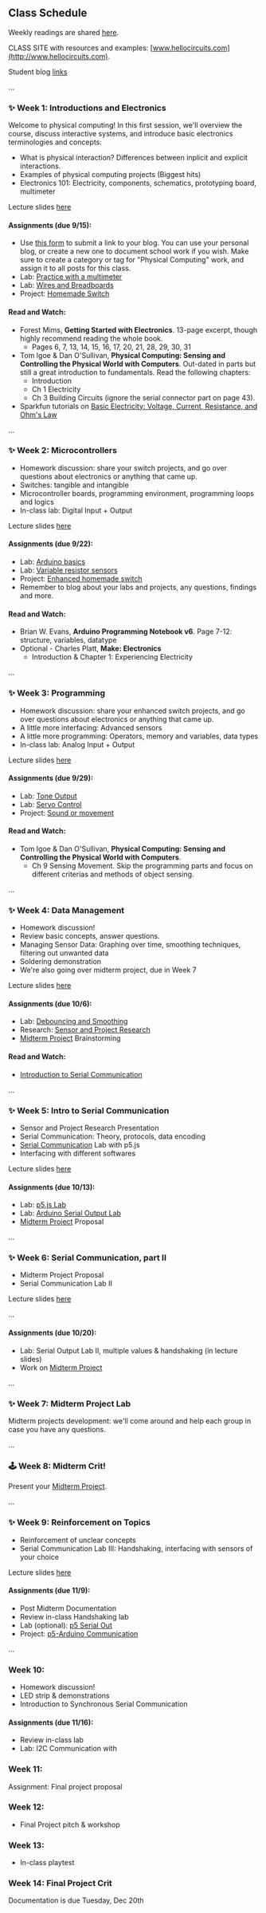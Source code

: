 ## Class Schedule

Weekly readings are shared [here](https://drive.google.com/drive/folders/14_zAcMBffM56HMbXtn9Qqgk34ObHQrnm?usp=sharing).

CLASS SITE with resources and examples: [www.hellocircuits.com](http://www.hellocircuits.com).

Student blog [links](blog-links.html)

...

### ✨ Week 1: Introductions and Electronics

Welcome to physical computing! In this first session, we'll overview the course, discuss interactive systems, and introduce basic electronics terminologies and concepts:

- What is physical interaction? Differences between inplicit and explicit interactions.
- Examples of physical computing projects (Biggest hits)
- Electronics 101: Electricity, components, schematics, prototyping board, multimeter

Lecture slides [here](https://docs.google.com/presentation/d/1IMX5nqnP6cakpM9MA19QoI0xWsFofZ4sm6MMcQsdkTg/edit?usp=sharing)

#### Assignments (due 9/15):

- Use [this form](https://forms.gle/cp9gk1ZpJuEViTJq9) to submit a link to your blog. You can use your personal blog, or create a new one to document school work if you wish. Make sure to create a category or tag for "Physical Computing" work, and assign it to all posts for this class.
- Lab: [Practice with a multimeter](Week-1/Practice-with-a-multimeter.html)
- Lab: [Wires and Breadboards](Week-1/Wires-and-Breadboards.html)
- Project: [Homemade Switch](Week-1/Home-made-switch.html)

#### Read and Watch:

- Forest Mims, **Getting Started with Electronics**. 13-page excerpt, though highly recommend reading the whole book.
  - Pages 6, 7, 13, 14, 15, 16, 17, 20, 21, 28, 29, 30, 31
- Tom Igoe & Dan O'Sullivan, **Physical Computing: Sensing and Controlling the Physical World with Computers**. Out-dated in parts but still a great introduction to fundamentals. Read the following chapters:
  - Introduction
  - Ch 1 Electricity
  - Ch 3 Building Circuits
    (ignore the serial connector part on page 43).
- Sparkfun tutorials on [Basic Electricity: Voltage, Current, Resistance, and Ohm's Law](https://learn.sparkfun.com/tutorials/voltage-current-resistance-and-ohms-law)

...

### ✨ Week 2: Microcontrollers

- Homework discussion: share your switch projects, and go over questions about electronics or anything that came up.
- Switches: tangible and intangible
- Microcontroller boards, programming environment, programming loops and logics
- In-class lab: Digital Input + Output

Lecture slides [here](https://docs.google.com/presentation/d/1qjM1ZCWfOvU7s9u7IPR_hCbj2E3cmpDB40TPoyh8mAg/edit?usp=sharing)

#### Assignments (due 9/22):

- Lab: [Arduino basics](Week-2/Arduino-basics.html)
- Lab: [Variable resistor sensors](Week-2/Variable-resistor-sensors.html)
- Project: [Enhanced homemade switch](Week-2/Enhanced-homemade-switch.html)
- Remember to blog about your labs and projects, any questions, findings and more.

#### Read and Watch:

- Brian W. Evans, **Arduino Programming Notebook v6**. Page 7-12: structure, variables, datatype
- Optional - Charles Platt, **Make: Electronics**
  - Introduction & Chapter 1: Experiencing Electricity

...

### ✨ Week 3: Programming

- Homework discussion: share your enhanced switch projects, and go over questions about electronics or anything that came up.
- A little more interfacing: Advanced sensors
- A little more programming: Operators, memory and variables, data types
- In-class lab: Analog Input + Output

Lecture slides [here](https://docs.google.com/presentation/d/1NRexncxBzfuWql_G8BflpLfZFYYmzwMUmk9-ZwswJrI/edit?usp=sharing)

#### Assignments (due 9/29):

- Lab: [Tone Output](Week-3/Tone-output.html)
- Lab: [Servo Control](Week-3/Servo-control.html)
- Project: [Sound or movement](Week-3/Sound-or-movement.html)

#### Read and Watch:

- Tom Igoe & Dan O'Sullivan, **Physical Computing: Sensing and Controlling the Physical World with Computers**.
  - Ch 9 Sensing Movement. Skip the programming parts and focus on different criterias and methods of object sensing.

...

### ✨ Week 4: Data Management

- Homework discussion!
- Review basic concepts, answer questions.
- Managing Sensor Data: Graphing over time, smoothing techniques, filtering out unwanted data
- Soldering demonstration
- We're also going over midterm project, due in Week 7

Lecture slides [here](https://docs.google.com/presentation/d/1TEWKf08ljkA9GOH_bT8G4Q9h5Ixmfi7ORA9WDxmLus4/edit?usp=sharing)

#### Assignments (due 10/6):

- Lab: [Debouncing and Smoothing](Week-4/Debouncing-smoothing.html)
- Research: [Sensor and Project Research](Week-4/Sensor-project-research.html)
- [Midterm Project](Projects/midterm.html) Brainstorming

#### Read and Watch:

- [Introduction to Serial Communication](Week-4/Intro-to-serial.html)

...

### ✨ Week 5: Intro to Serial Communication

- Sensor and Project Research Presentation
- Serial Communication: Theory, protocols, data encoding
- [Serial Communication](Week-5/Serial-p5.html) Lab with p5.js
- Interfacing with different softwares

Lecture slides [here](https://docs.google.com/presentation/d/1SWo6lEEp1WgR5B6kxlWtKhT3AZTuQrvWmHjWDj5lxUg/edit#slide=id.g15f148ef1d0_0_396)

#### Assignments (due 10/13):

- Lab: [p5.js Lab](Week-5/p5js-lab.html)
- Lab: [Arduino Serial Output Lab](Week-5/Serial-output-lab.html)
- [Midterm Project](Projects/midterm.html) Proposal

...

### ✨ Week 6: Serial Communication, part II

- Midterm Project Proposal
- Serial Communication Lab II

Lecture slides [here](https://docs.google.com/presentation/d/1v_Jo6gZIdJlOPMcWARaRM2iJy7EEFJO7VJOx7kpo-Gg/edit?usp=sharing)

...

#### Assignments (due 10/20):

- Lab: Serial Output Lab II, multiple values & handshaking (in lecture slides)
- Work on [Midterm Project](Projects/midterm.html)

...

### ✨ Week 7: Midterm Project Lab

Midterm projects development: we'll come around and help each group in case you have any questions.

...

### 🕹 Week 8: Midterm Crit!

Present your [Midterm Project](Projects/midterm.html).

...

### ✨ Week 9: Reinforcement on Topics

- Reinforcement of unclear concepts
- Serial Communication Lab III: Handshaking, interfacing with sensors of your choice

Lecture slides [here](https://docs.google.com/presentation/d/1n_S3ss0V8yoHElHRGH3fwzL3Hb48LbnF2S3iw4Vmg_E/edit?usp=sharing)

#### Assignments (due 11/9):

- Post Midterm Documentation
- Review in-class Handshaking lab
- Lab (optional): [p5 Serial Out](Week-9/p5-serial-out.html)
- Project: [p5-Arduino Communication](Week-9/p5-arduino-comm.html)

...

### Week 10:

- Homework discussion!
- LED strip & demonstrations
- Introduction to Synchronous Serial Communication

#### Assignments (due 11/16):

- Review in-class lab
- Lab: I2C Communication with

### Week 11:

Assignment: Final project proposal

### Week 12:

- Final Project pitch & workshop

### Week 13:

- In-class playtest

### Week 14: Final Project Crit

Documentation is due Tuesday, Dec 20th
